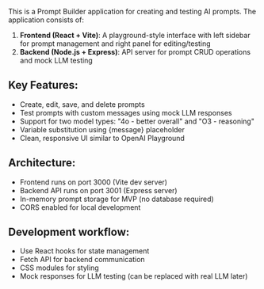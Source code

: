<!-- Use this file to provide workspace-specific custom instructions to Copilot. For more details, visit https://code.visualstudio.com/docs/copilot/copilot-customization#_use-a-githubcopilotinstructionsmd-file -->

This is a Prompt Builder application for creating and testing AI prompts. The application consists of:

1. **Frontend (React + Vite)**: A playground-style interface with left sidebar for prompt management and right panel for editing/testing
2. **Backend (Node.js + Express)**: API server for prompt CRUD operations and mock LLM testing

## Key Features:
- Create, edit, save, and delete prompts
- Test prompts with custom messages using mock LLM responses
- Support for two model types: "4o - better overall" and "O3 - reasoning"
- Variable substitution using {message} placeholder
- Clean, responsive UI similar to OpenAI Playground

## Architecture:
- Frontend runs on port 3000 (Vite dev server)
- Backend API runs on port 3001 (Express server)
- In-memory prompt storage for MVP (no database required)
- CORS enabled for local development

## Development workflow:
- Use React hooks for state management
- Fetch API for backend communication
- CSS modules for styling
- Mock responses for LLM testing (can be replaced with real LLM later)
